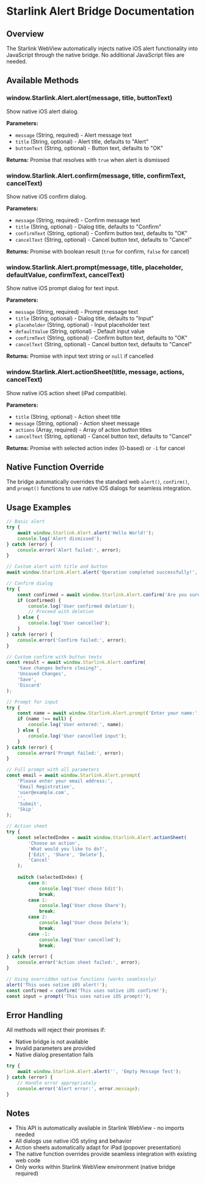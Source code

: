 # Starlink Alert Bridge Documentation

## Overview
The Starlink WebView automatically injects native iOS alert functionality into JavaScript through the native bridge. No additional JavaScript files are needed.

## Available Methods

### window.Starlink.Alert.alert(message, title, buttonText)
Show native iOS alert dialog.

**Parameters:**
- `message` (String, required) - Alert message text
- `title` (String, optional) - Alert title, defaults to "Alert"
- `buttonText` (String, optional) - Button text, defaults to "OK"

**Returns:** Promise that resolves with `true` when alert is dismissed

### window.Starlink.Alert.confirm(message, title, confirmText, cancelText)
Show native iOS confirm dialog.

**Parameters:**
- `message` (String, required) - Confirm message text
- `title` (String, optional) - Dialog title, defaults to "Confirm"
- `confirmText` (String, optional) - Confirm button text, defaults to "OK"
- `cancelText` (String, optional) - Cancel button text, defaults to "Cancel"

**Returns:** Promise with boolean result (`true` for confirm, `false` for cancel)

### window.Starlink.Alert.prompt(message, title, placeholder, defaultValue, confirmText, cancelText)
Show native iOS prompt dialog for text input.

**Parameters:**
- `message` (String, required) - Prompt message text
- `title` (String, optional) - Dialog title, defaults to "Input"
- `placeholder` (String, optional) - Input placeholder text
- `defaultValue` (String, optional) - Default input value
- `confirmText` (String, optional) - Confirm button text, defaults to "OK"
- `cancelText` (String, optional) - Cancel button text, defaults to "Cancel"

**Returns:** Promise with input text string or `null` if cancelled

### window.Starlink.Alert.actionSheet(title, message, actions, cancelText)
Show native iOS action sheet (iPad compatible).

**Parameters:**
- `title` (String, optional) - Action sheet title
- `message` (String, optional) - Action sheet message
- `actions` (Array, required) - Array of action button titles
- `cancelText` (String, optional) - Cancel button text, defaults to "Cancel"

**Returns:** Promise with selected action index (0-based) or `-1` for cancel

## Native Function Override
The bridge automatically overrides the standard web `alert()`, `confirm()`, and `prompt()` functions to use native iOS dialogs for seamless integration.

## Usage Examples

```javascript
// Basic alert
try {
    await window.Starlink.Alert.alert('Hello World!');
    console.log('Alert dismissed');
} catch (error) {
    console.error('Alert failed:', error);
}

// Custom alert with title and button
await window.Starlink.Alert.alert('Operation completed successfully!', 'Success', 'Got it');

// Confirm dialog
try {
    const confirmed = await window.Starlink.Alert.confirm('Are you sure you want to delete this item?', 'Confirmation');
    if (confirmed) {
        console.log('User confirmed deletion');
        // Proceed with deletion
    } else {
        console.log('User cancelled');
    }
} catch (error) {
    console.error('Confirm failed:', error);
}

// Custom confirm with button texts
const result = await window.Starlink.Alert.confirm(
    'Save changes before closing?', 
    'Unsaved Changes', 
    'Save', 
    'Discard'
);

// Prompt for input
try {
    const name = await window.Starlink.Alert.prompt('Enter your name:', 'User Input', 'Name here...');
    if (name !== null) {
        console.log('User entered:', name);
    } else {
        console.log('User cancelled input');
    }
} catch (error) {
    console.error('Prompt failed:', error);
}

// Full prompt with all parameters
const email = await window.Starlink.Alert.prompt(
    'Please enter your email address:',
    'Email Registration',
    'user@example.com',
    '',
    'Submit',
    'Skip'
);

// Action sheet
try {
    const selectedIndex = await window.Starlink.Alert.actionSheet(
        'Choose an action',
        'What would you like to do?',
        ['Edit', 'Share', 'Delete'],
        'Cancel'
    );
    
    switch (selectedIndex) {
        case 0:
            console.log('User chose Edit');
            break;
        case 1:
            console.log('User chose Share');
            break;
        case 2:
            console.log('User chose Delete');
            break;
        case -1:
            console.log('User cancelled');
            break;
    }
} catch (error) {
    console.error('Action sheet failed:', error);
}

// Using overridden native functions (works seamlessly)
alert('This uses native iOS alert!');
const confirmed = confirm('This uses native iOS confirm!');
const input = prompt('This uses native iOS prompt!');
```

## Error Handling

All methods will reject their promises if:
- Native bridge is not available
- Invalid parameters are provided
- Native dialog presentation fails

```javascript
try {
    await window.Starlink.Alert.alert('', 'Empty Message Test');
} catch (error) {
    // Handle error appropriately
    console.error('Alert error:', error.message);
}
```

## Notes
- This API is automatically available in Starlink WebView - no imports needed
- All dialogs use native iOS styling and behavior
- Action sheets automatically adapt for iPad (popover presentation)
- The native function overrides provide seamless integration with existing web code
- Only works within Starlink WebView environment (native bridge required)
